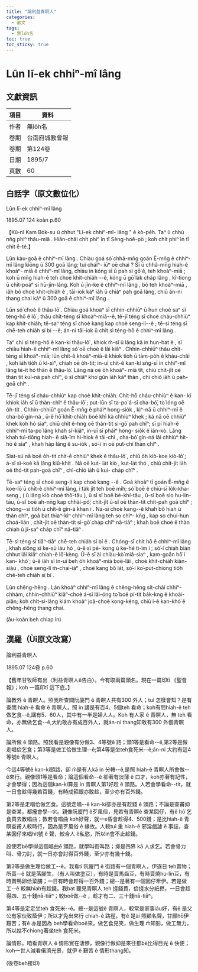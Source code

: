 ```yaml
---
title: "論利益青暝人"
categories:
  - 散文
tags:
  - 無lo̍h名
toc: true
toc_sticky: true
---
```


# Lūn lī-ek chhiⁿ-mî lâng

## 文獻資訊

| 項目 | 資料 |
|---|---|
| 作者 | 無lo̍h名 |
| 卷期 | 台南府城教會報 |
| 卷期 | 第124卷 |
| 日期 | 1895/7 |
| 頁數 | 60 |

## 白話字（原文數位化）

Lūn lī-ek chhiⁿ-mî lâng

1895.07 124 koàn p.60

【Kū-nî Kam Bo̍k-su ū chhut "Lī-ek chhiⁿ-mî- lâng " ê kò-pe̍h. Taⁿ ū chhú nn̄g phiⁿ thâu-miâ . Hiān-chāi chi̍t phiⁿ ìn tī Sèng-hoē-pò ; koh chi̍t phiⁿ ìn tī chit ē-té.】

Lūn kàu-goā ê chhiⁿ-mî lâng . Chiàu goá só͘ chhâ-mn̄g goán Ē-mn̂g ê chhiⁿ- mî lâng kiōng ū 300 goā lâng; tuì cháiⁿ- iūⁿ oē chai ? Sī ū chhâ-mn̄g hiah-ê khoàⁿ- miâ ê chhiⁿ-mî lâng, chiàu in kóng sī ū pah sì gō͘ ê, teh khoàⁿ-miā ; koh ū mn̄g hiah-ê teh choè khit-chia̍h --ê, kóng ū gō͘ la̍k cha̍p lâng , kî-tiong ū chi̍t-poàⁿ sī hū-jîn-lâng. Koh ū jîn-ke ê chhiⁿ-mî lâng , bô teh khoàⁿ-miā , ia̍h bô choè khit-chia̍h ê , tāi-iok káⁿ ia̍h ū chiâⁿ pah goā lâng, chiū án-ni thang chai káⁿ ū 300 goā ê chhiⁿ-mî lâng .

Lūn só͘ choè ê thâu-lō͘ . Chiàu goá khoàⁿ sī chhin-chhiūⁿ ū hun choè saⁿ sì téng-hō ê lō͘ ; thâu chi̍t-téng sī khoàⁿ-miā--ê, tē-jī téng sī choè cháu-chhiùⁿ kap khit-chia̍h; tē-saⁿ téng sī choè kang kap choè seng-lí--ê ; tē-sì téng sī chē-teh chia̍h sí bí --ê; án-ni tāi-iok ū chi̍t sì téng-hō ê chhiⁿ-mî lâng .

Taⁿ chí sì téng-hō ê kan-kí thâu-lō͘ , khiok m̄-sī ū lâng kā in hun-hat ê , sī chiàu hiah-ê chhiⁿ-mî lâng só͘ oē choè ê lâi kiâⁿ . Chhin-chhiūⁿ thâu chi̍t-téng sī khoàⁿ-miā; lūn chit-ê khoàⁿ-miā-ê khiok tio̍h ū tām-po̍h ê kháu-châi , koh ia̍h tio̍h ū kì-sìⁿ, chiah oē o̍h-tit; in-uī chit-ê kan-kí sǹg-sī in chhiⁿ-mî lâng tē-it hó thàn ê thâu-lō͘. Lâng nā oē o̍h khoàⁿ- miā tit, chiū chi̍t-ji̍t oē thàn tit kuí-nā pah chîⁿ, ū sî chiâⁿ kho͘ gûn ia̍h káⁿ thàn , chì chió ia̍h ū pah-goā chîⁿ .

Tē-jī téng sī cháu-chhiùⁿ kap choè khit-chia̍h. Chit-hō cháu-chhiùⁿ ê kan- kí khiok ia̍h sī ū thàn-chîⁿ ê thâu-lō͘ ; put-lūn sī ta-po͘ á-sī cha-bó͘, to͘ lóng oē o̍h-tit . Chhin-chhiūⁿ goán Ē-mn̂g ê pháiⁿ hong-sio̍k , kìⁿ-nā ū chhiⁿ-mî ê cha-bó͘ gín-ná , ū-ê hō͘ khit-chia̍h boé khì kà chhiùⁿ khek ; kà nā oē chhiùⁿ khek koh hó siaⁿ, chiū chi̍t ê-hng oē thàn-tit sì-gō͘ pah chîⁿ; sī pí hiah-ê chhiⁿ-mî ta-po͘ lâng khah sî-kiâⁿ, in-uī sī pháiⁿ hong- sio̍k ê iân-kò͘. Lâng khah tuì-tiōng hiah- ê siâ-îm hì-hiok ê tāi-chì , cha-bó͘ gín-ná lâi chhiùⁿ hit-hō ê siaⁿ , khah ha̍p lâng ê su-io̍k , só͘-í in oē put-chí thàn chîⁿ .

Siat-sú nā boē o̍h-tit chit-ê chhiùⁿ khek ê thâu-lō͘ , chiū o̍h kiò-koe kiò-lō͘ ; á-sī sì-koè kā lâng kiû-khit . Nā oē kut- la̍t kiò , kut-la̍t thó , chiū chi̍t-ji̍t ia̍h oē thó-tit pah-goā chîⁿ , chì-chió ia̍h ū kuí- cha̍p chîⁿ .

Tē-saⁿ téng sī choè seng-lí kap choè kang --ê . Goá khoàⁿ tī goán Ē-mn̂g ê koe-lō͘ ū chi̍t-ê chhiⁿ-mî lâng, i ta̍k ji̍t teh boē mi̍h; só͘ boē ê chiū-sī lo̍k-kha-seng , ( ū lâng kiò choè thô͘-tāu ), ū sî sī boē bé-khí-tāu , ū-sî boē sio hu-lin-tāu, ū-sî boē ah-nn̄g kap chhài-pó͘; chi̍t-ji̍t ū-sî oē thàn-tit chi̍t-pah goā chîⁿ ; chóng--sī tio̍h ū chi̍t-ê gín-á khan i . Nā-sī choè kang--ê khah bô hiah ū thàn chîⁿ, goá bat thiaⁿ-kìⁿ chhiⁿ-mî lâng teh so chîⁿ- kǹg , kap so chuí-hun choá-lián , chi̍t-ji̍t oē thàn-tit sì-gō͘ cha̍p chîⁿ nā-tiāⁿ ; khah boē choè ê thàn chiah ū jī-saⁿ cha̍p chîⁿ nā-tiāⁿ .

Tē-sì téng sī tiāⁿ-tiāⁿ chē-teh chia̍h sí bí ê . Chóng-sī chit hō ê chhiⁿ-mî lâng , khah siông sī ke-sū iáu hó , ū-ê sī pē- kong ū ke-hé tì-ìm i ; só͘-í chiah bián chhut lâi kiâⁿ chiah-ê lō͘-kèng. Ū-ê sī ài chiàu-kò͘ miâ-siaⁿ , kam-goān hō͘ i kan- khó͘ ; ū-ê ia̍h sī in-uī beh o̍h khoàⁿ-miā boē-lâi , choè khit-chia̍h kiàn-siàu , choè seng-lí m̄-chai-iáⁿ , choè kang bô la̍t, só͘-í ko͘-put-chiong tio̍h chē-teh chia̍h sí bí .

Lūn chêng-hêng . Lán khoàⁿ chhiⁿ-mî lâng ê chêng-hêng si̍t-chāi chhiⁿ-chhám, chhin-chhiūⁿ kiâⁿ-choè á-sī lâi-óng to͘ boē pí-tit ba̍k-kng ê khoài-piān; koh chi̍t-sì-lâng kiám khoàⁿ joā-choē kong-kéng, chiū i-ê kan-khó͘ ê chêng-hêng thang chai.

(āu-koàn beh chiap ìn)

## 漢羅（Ùi原文改寫）

論利益青暝人

1895.07 124卷 p.60

【舊年甘牧師有出〈利益青瞑人ê告白〉。今有取兩篇頭名。現在一篇印tī 《聖會報》；koh 一篇印tī 這下底。】

論教外 ê 青瞑人。照我所查問阮廈門 ê 青瞑人共有300 外人；tuì 怎樣會知？是有查問 hiah-ê 看命 ê 青瞑人，照 in 講是有百4、5個teh 看命；koh有問hiah-ê teh 做乞食--ê,講有5、60人，其中有一半是婦人人。Koh 有人家 ê 青瞑人，無 teh 看命，亦無做乞食--ê,大約敢亦有成百外人，就án-ni thang知敢有300 外個青瞑人。

論所做 ê 頭路。照我看是親像有分做3、4等號ê 路；頭1等是看命--ê,第2等是做走唱佮乞食；第3等是做工佮做生理--ê;第4等是坐teh食死米--ê;án-ni 大約有這4等號ê 青瞑人。

今這4等號ê kan-kí頭路，卻 m̄是有人kā in 分轄--ê,是照 hiah-ê 青瞑人所會做--ê來行。親像頭1等是看命；論這個看命--ê 卻著有淡薄 ê 口才，koh亦著有記性，才會學得；因為這個kan-kí算是 in 青瞑人第1好趁 ê 頭路。人若會學看命--tit，就一日會趁得幾若百錢，有時成箍銀亦敢趁，至少亦有百外錢。

第2等是走唱佮做乞食。這號走唱--ê kan-kí卻亦是有趁錢 ê 頭路；不論是查甫抑是查某，都攏會學--tit。親像阮廈門 ê歹風俗，見若有青瞑ê 查某囡仔，有ê hō͘ 乞食買去教唱曲；教若會唱曲 koh好聲，就一e昏會趁得4、500錢；是比hiah-ê 青瞑查甫人較時行，因為是歹風俗 ê 緣故。人較tuì 重 hiah-ê 邪淫戲謔 ê 事誌，查某囡仔來唱hit號 ê 聲，較合人 ê私慾，所以in會不止趁錢。

設使若bē學得這個唱曲ê 頭路，就學叫街叫路；抑是四界 kā 人求乞。若會骨力叫、骨力討，就一日亦會討得百外錢，至少亦有幾十錢。

第3等是做生理佮做工--ê。我看tī 阮廈門 ê 街路有一個青瞑人，伊逐日 teh賣物；所賣--ê 就是落腳生，（有人叫做塗豆），有時是賣馬齒豆，有時賣燒hu-lin豆，有時賣鴨卵佮菜脯；一日有時會趁得一百外錢；總--是著有一個囡仔牽伊。若是做工--ê 較無hiah有趁錢，我bat 聽見青瞑人 teh 搓錢貫，佮搓水分紙撚，一日會趁得四、五十錢nā-tiāⁿ；較boē做--ê ，趁才有二、三十錢nā-tiāⁿ。

第4等是定定坐teh 食死米--ê。總--是這號ê 青瞑人，較常是家事iáu好，有ê 是父公有家伙致蔭伊；所以才免出來行 chiah-ê 路徑。有ê 是ài 照顧名聲，甘願hō͘伊艱苦；有ê 亦是因為 beh學看命boē來，做乞食見笑，做生理 m̄知影，做工無力，所以姑不chiong著坐teh 食死米。

論情形。咱看青瞑人 ê 情形實在淒慘，親像行做抑是來往都bē比得目光 ê 快便；koh一世人減看偌濟光景，就伊 ê 艱苦 ê 情形thang知。

(後卷beh接印)
